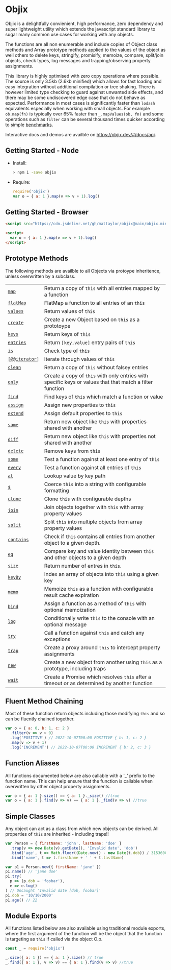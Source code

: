 # Objix <!-- {docsify-ignore} -->

Objix is a delightfully convienient, high performance, zero dependency and super lightweight utility which extends the javascript standard library to sugar many common use cases for working with any objects.

The functions are all non enumerable and include copies of Object class methods and Array prototype methods applied to the values of the object as well others to delete keys, stringify, promisify, memoize, compare, split/join objects, check types, log messages and trapping/observing property assignments.

This library is highly optimised with zero copy operations where possible. The source is only 3.5kb (2.6kb minified) which allows for fast loading and easy integration without additional compilation or tree shaking. There is however limited type checking to guard against unwanted side effects, and there may be some undiscovered edge case that do not behave as expected. Performance in most cases is significantly faster than `lodash` equivalents especially when working with small objects. For example `ob.map(fn)` is typically over 65% faster than `_.mapValues(ob, fn)` and some operations such as `filter` can be several thousand times quicker according to simple [benchmarks](docs/bench.md).

Interactive docs and demos are availble on https://objix.dev/#/docs/api.

## Getting Started - Node

- Install:

  ```bash
  > npm i -save objix
  ```

- Require:

  ```javascript
  require('objix')
  var o = { a: 1 }.map(v => v + 1).log()
  ```

## Getting Started - Browser

```html
<script src="https://cdn.jsdelivr.net/gh/mattaylor/objix@main/objix.min.js"></script>

<script>
  var o = { a: 1 }.map(v => v + 1).log()
</script>
```

## Prototype Methods

The following methods are availble to all Objects via protoype inheritence, unless overwritten by a subclass.

|                                        |                                                                                             |
| -------------------------------------- | ------------------------------------------------------------------------------------------- |
| [`map`](docs/api.md#map)               | Return a copy of `this` with all entries mapped by a function                               |
| [`flatMap`](docs/api.md#flatMap)       | FlatMap a function to all entries of an `this`                                              |
| [`values`](docs/api.md#values)         | Return values of `this`                                                                     |
| [`create`](docs/api.md#create)         | Create a new Object based on `this` as a prototoype                                         |
| [`keys`](docs/api.md#keys)             | Return keys of `this`                                                                       |
| [`entries`](docs/api.md#entries)       | Return `[key,value]` entry pairs of `this`                                                  |
| [`is`](docs/api.md#is)                 | Check type of `this`                                                                        |
| [`[@@iterator]`](docs/api.md#iterator) | Iterate through values of `this`                                                            |
| [`clean`](docs/api.md#clean)           | Return a copy of `this` without falsey entries                                              |
| [`only`](docs/api.md#only)         | Create a copy of `this` with only entries with specific keys or values that that match a filter function                    |
| [`find`](docs/api.md#find)             | Find keys of `this` which match a function or value                                                  |
| [`assign`](docs/api.md#assign)         | Assign new properties to `this`                                                             |
| [`extend`](docs/api.md#extend)         | Assign default properties to `this`                                                         |
| [`same`](docs/api.md#same)             | Return new object like `this` with properties shared with another                           |
| [`diff`](docs/api.md#diff)             | Return new object like `this` with properties not shared with another                       |
| [`delete`](docs/api.md#delete)         | Remove keys from `this`                                                                     |
| [`some`](docs/api.md#some)             | Test a function against at least one entry of `this`                                        |
| [`every`](docs/api.md#every)           | Test a function against all entries of `this`                                               |
| [`at`](docs/api.md#at)                 | Lookup value by key path                                                                    |
| [`$`](docs/api.md#fmt)                 | Coerce `this` into a string with configurable formatting                                    |
| [`clone`](docs/api.md#clone)           | Clone `this` with configurable depths                                                       |
| [`join`](docs/api.md#join)             | Join objects together with `this` with array property values                                |
| [`split`](docs/api.md#split)           | Split `this` into multiple objects from array property values                               |
| [`contains`](docs/api.md#contains)     | Check if `this` contains all entries from another object to a given depth.                  |
| [`eq`](docs/api.md#eq)                 | Compare key and value identity between `this` and other objects to a given depth            |
| [`size`](docs/api.md#size)             | Return number of entres in `this`.                                                          |
| [`keyBy`](docs/api.md#keyBy)           | Index an array of objects into `this` using a given key                                     |
| [`memo`](docs/api.md#memo)             | Memoize `this` as a function with configurable result cache expiration                      |
| [`bind`](docs/api.md#bind)             | Assign a function as a method of `this` with optional memoization                           |
| [`log`](docs/api.md#log)               | Conditionally write `this` to the console with an optional message                          |
| [`try`](docs/api.md#try)               | Call a function against `this` and catch any exceptions                                     |
| [`trap`](docs/trap.md#trap)            | Create a proxy around `this` to intercept property assignments                              |
| [`new`](docs/api.md#new)               | Create a new object from another using `this` as a prototype, including traps               |
| [`wait`](docs/api.md#wait)             | Create a Promise which resolves `this` after a timeout or as determined by another function |

## Fluent Method Chaining

Most of these function return objects including those modifying `this` and so can be fluently chained together.

<div data-runkit>

```javascript
var o = { a: 0, b: 1, c: 2 }
  .filter(v => v > 0)
  .log('POSITIVE') // 2022-10-07T00:00 POSITIVE { b: 1, c: 2 }
  .map(v => v + 1)
  .log('INCREMENT') // 2022-10-07T00:00 INCREMENT { b: 2, c: 3 }
```

</div>

## Function Aliases

All functions documented below are also callable with a '\_' prefix to the function name.
This can help ensure that the function is callable when overwritten by other object property assignments.

```javascript
var o = { a: 1 }.size() == { a: 1 }._size() //true
var o = { a: 1 }.find(v => v) == { a: 1 }._find(v => v) //true
```

## Simple Classes

Any object can act as a class from which new objects can be derived. All properties of `this` are inherited - including traps!!

<div data-runkit>

```javascript
var Person = { firstName: 'john', lastName: 'doe' }
  .trap(v => new Date(v).getDate(), 'Invalid date', 'dob')
  .bind('age', t => Math.floor((Date.now() - new Date(t.dob)) / 31536000000))
  .bind('name', t => t.firstName + ' ' + t.lastName)

var p1 = Person.new({ firstName: 'jane' })
p1.name() // 'jane doe'
p1.try(
  p => (p.dob = 'foobar'),
  e => e.log()
) // Uncaught 'Invalid date [dob, foobar]'
p1.dob = '10/10/2000'
p1.age() // 22
```

</div>

## Module Exports

All functions listed below are also available using traditional module exports, where the first argument of the function will be the object that the function is targeting as `this` if called via the object O.p.

```javascript
const _ = require('objix')

_.size({ a: 1 }) == { a: 1 }.size() // true
_.find({ a: 1 }, v => v) == { a: 1 }.find(v => v) //true
```
